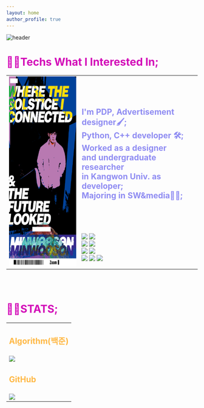 ```yaml
---
layout: home
author_profile: true
---
```


![header](https://capsule-render.vercel.app/api?type=transparent&text=&gt;ALSDNWORKS&animation=fadeIn&fontColor=A653F5  )

# <span style="color:#d30cb8"> 👨‍💻Techs What I Interested In; </span>

<table>
    <tr>
      <td rowspan="3">
        <img height=500 src= "assets/img/main_img1.png">
      </td>
      <td>
        <h2>
          <span style="color:#8F8CF2">
            I'm PDP, Advertisement designer🖌; <br> Python, C++ developer 🛠; <br> Worked as a designer <br>and undergraduate researcher <br>in Kangwon Univ. as developer; <br> Majoring in SW&media👨‍💻; 
          </span>
        </h2>
      </td>
    <tr>
    </tr>
    <tr>
      <td class="tg-0lax">
        <img src="https://img.shields.io/badge/Photoshop-31A8FF?style=flat-square&logo=Adobe Photoshop&logoColor=white"/>
        <img src="https://img.shields.io/badge/Illustrator-FF9A00?style=flat-square&logo=Adobe Illustrator&logoColor=white"/>
        <br>
        <img src="https://img.shields.io/badge/VSCode-007ACC?style=flat-square&logo=Visual Studio Code&logoColor=white"/>
        <img src="https://img.shields.io/badge/Python-3776AB?style=flat-square&logo=Python&logoColor=white"/>
        <br>
        <img src="https://img.shields.io/badge/Pandas-150458?style=flat-square&logo=pandas&logoColor=white"/> 
        <img src="https://img.shields.io/badge/PyQt-41CD52?style=flat-square&logo=Qt&logoColor=white"/>
        <br>
        <img src="https://img.shields.io/badge/JS-F7DF1E?style=flat-square&logo=JavaScript&logoColor=white"/>
        <img src="https://img.shields.io/badge/CPP-00599C?style=flat-square&logo=C%2B%2B&logoColor=white"/>
        <img src="https://img.shields.io/badge/MySQL-4479A1?style=flat-square&logo=MySQL&logoColor=white"/>
      </td>
    </tr>
</table>

<br>

<br>

# <span style="color:#d30cb8"> 👨‍💻STATS; </span>

<table>
    <tr><td><h2><span style="color:#FFB845">Algorithm(백준)</span></h2></td></tr>
    <tr><td><img align="center" width=720 src="https://github-readme-solvedac.hyp3rflow.vercel.app/api/?handle=alsdream702"/></td></tr>
    <tr><td><h2><span style="color:#FFB845">GitHub</span></h2></td></tr>
    <tr><td><img align="center" width=720 src="https://github-readme-stats.vercel.app/api?username=Alsdnworks&show_icons=true&theme=synthwave" /></td></tr> 
</table>

<br>

